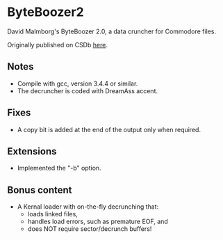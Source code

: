 # ByteBoozer2
David Malmborg's ByteBoozer 2.0, a data cruncher for Commodore files.

Originally published on CSDb [here](http://csdb.dk/release/?id=145031).

## Notes
- Compile with gcc, version 3.4.4 or similar.
- The decruncher is coded with DreamAss accent.

## Fixes
- A copy bit is added at the end of the output only when required.

## Extensions
- Implemented the "-b" option.

## Bonus content
- A Kernal loader with on-the-fly decrunching that:
  - loads linked files, 
  - handles load errors, such as premature EOF, and 
  - does NOT require sector/decrunch buffers!